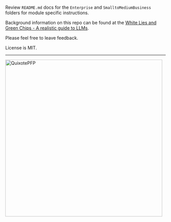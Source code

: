 Review `README.md` docs for the `Enterprise` and `SmalltoMediumBusiness` folders for module specific instructions. 

Background information on this repo can be found at the [White Lies and Green Chips - A realistic guide to LLMs](https://32x33.institute/white-lies-and-green-chips-a-realistic-guide-to-llms/). 

Please feel free to leave feedback. 

License is MIT.

---

<img width="493" height="493" alt="QuixotePFP" src="https://github.com/user-attachments/assets/5212782b-a19f-4438-93e6-d8bcdbcccecf" />
